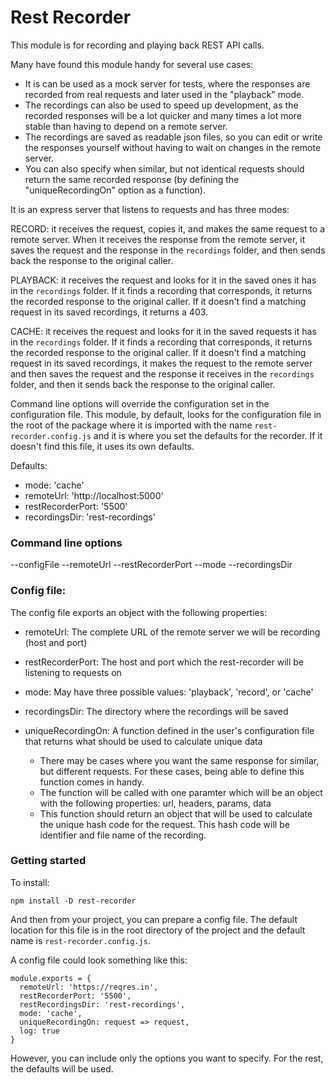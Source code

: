 # Rest Recorder

This module is for recording and playing back REST API calls.

Many have found this module handy for several use cases:
- It is can be used as a mock server for tests, where the responses are recorded from real requests and later used in the "playback" mode.
- The recordings can also be used to speed up development, as the recorded responses will be a lot quicker and many times a lot more stable than having to depend on a remote server.
- The recordings are saved as readable json files, so you can edit or write the responses yourself without having to wait on changes in the remote server.
- You can also specify when similar, but not identical requests should return the same recorded response (by defining the "uniqueRecordingOn" option as a function).

It is an express server that listens to requests and has three modes:

RECORD: it receives the request, copies it, and makes the same request to a remote server. When it receives the response from the remote server, it saves the request and the response in the `recordings` folder, and then sends back the response to the original caller.

PLAYBACK: it receives the request and looks for it in the saved ones it has in the `recordings` folder. If it finds a recording that corresponds, it returns the recorded response to the original caller. If it doesn't find a matching request in its saved recordings, it returns a 403.

CACHE: it receives the request and looks for it in the saved requests it has in the `recordings` folder. If it finds a recording that corresponds, it returns the recorded response to the original caller. If it doesn't find a matching request in its saved recordings, it makes the request to the remote server and then saves the request and the response it receives in the `recordings` folder, and then it sends back the response to the original caller.

Command line options will override the configuration set in the configuration file.
This module, by default, looks for the configuration file in the root of the package where it is imported with the name `rest-recorder.config.js` and it is where you set the defaults for the recorder. If it doesn't find this file, it uses its own defaults.

Defaults:
  - mode: 'cache'
  - remoteUrl: 'http://localhost:5000'
  - restRecorderPort: '5500'
  - recordingsDir: 'rest-recordings'

### Command line options
--configFile
--remoteUrl
--restRecorderPort
--mode
--recordingsDir

### Config file:
The config file exports an object with the following properties:

- remoteUrl: The complete URL of the remote server we will be recording (host and port)

- restRecorderPort: The host and port which the rest-recorder will be listening to requests on

- mode: May have three possible values: 'playback', 'record', or 'cache'

- recordingsDir: The directory where the recordings will be saved

- uniqueRecordingOn: A function defined in the user's configuration file that returns what should be used to calculate unique data
  - There may be cases where you want the same response for similar, but different requests. For these cases, being able to define this function comes in handy.
  - The function will be called with one paramter which will be an object with the following properties: url, headers, params, data
  - This function should return an object that will be used to calculate the unique hash code for the request. This hash code will be identifier and file name of the recording.

### Getting started

To install:

`npm install -D rest-recorder`

And then from your project, you can prepare a config file. The default location for this file is in the root directory of the project and the default name is `rest-recorder.config.js`.

A config file could look something like this:
```
module.exports = {
  remoteUrl: 'https://reqres.in',
  restRecorderPort: '5500',
  restRecordingsDir: 'rest-recordings',
  mode: 'cache',
  uniqueRecordingOn: request => request,
  log: true
}
```
However, you can include only the options you want to specify. For the rest, the defaults will be used.

